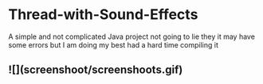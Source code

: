 # Thread-with-Sound-Effects
A simple and not complicated Java project not going to lie they it may have some errors but I am doing my best had a hard time compiling it
<h2>![](screenshoot/screenshoots.gif)</h2>

